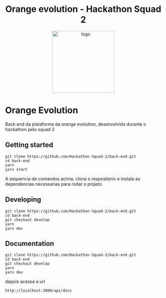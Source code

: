 <h1 align="center">
  Orange evolution - Hackathon Squad 2
</h1>

<div align="center">
  <img width="200" height="200" src="https://avatars.githubusercontent.com/u/117131140?s=400&u=b19290c748027d2dfd622fe0287c5956683e587a&v=4" alt="logo" />
</div>

# Orange Evolution

Back end da plataforma da orange evolution, desenvolvida durante o hackathon pelo squad 2

## Getting started

```shell
git clone https://github.com/Hackathon-Squad-2/back-end.git 
cd back-end
yarn 
yarn start
```
A sequencia de comandos acima, clona o respositorio e instala as dependencias necessarias para rodar o projeto

## Developing

```shell
git clone https://github.com/Hackathon-Squad-2/back-end.git 
cd back-end
git checkout develop
yarn
yarn dev 
```

## Documentation

```shell
git clone https://github.com/Hackathon-Squad-2/back-end.git 
cd back-end
git checkout develop
yarn
yarn dev 
```
depois acesse a url 
```
http://localhost:3000/api/docs
```

